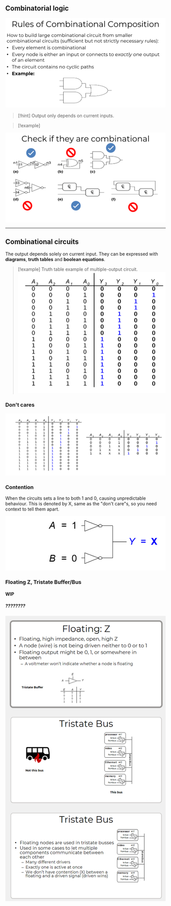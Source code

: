 ## Combinatorial logic

![](../z_images/Pasted%20image%2020241215105548.png)

> [!hint]
> Output only depends on current inputs.


> [!example]
> 
![](../z_images/Pasted%20image%2020241215105816.png)

---

## Combinational circuits

The output depends solely on current input.
They can be expressed with **diagrams**, **truth tables** and **boolean equations**.

> [!example] Truth table example of multiple-output circuit.
> ![](../z_images/Pasted%20image%2020250113145441.png)


### Don't cares

![](../z_images/Pasted%20image%2020250113144922.png)


### Contention

When the circuits sets a line to both 1 and 0, causing unpredictable behaviour.
This is denoted by X, same as the "don't care"s, so you need context to tell them apart.

![](../z_images/Pasted%20image%2020250113145048.png)

### Floating Z, Tristate Buffer/Bus

#### WIP 
##### ????????

![](../z_images/Pasted%20image%2020250113145255.png)